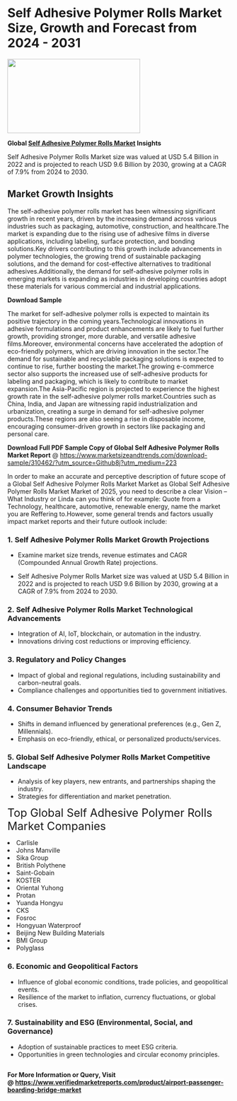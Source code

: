 <H1>Self Adhesive Polymer Rolls Market Size, Growth and Forecast from 2024 - 2031</H1><img class="aligncenter size-medium wp-image-584254" src="https://thirdeyenews.in/wp-content/uploads/2024/09/Global-Market-Research-300x168.jpeg" alt="" width="300" height="168" /><p><strong>Global&nbsp;<a href="https://www.marketsizeandtrends.com/download-sample/310462/?utm_source=Github8j?utm_medium=223">Self Adhesive Polymer Rolls Market</a> Insights</strong></p><p>Self Adhesive Polymer Rolls Market size was valued at USD 5.4 Billion in 2022 and is projected to reach USD 9.6 Billion by 2030, growing at a CAGR of 7.9% from 2024 to 2030.</p><p><h2>Market Growth Insights</h2> The self-adhesive polymer rolls market has been witnessing significant growth in recent years, driven by the increasing demand across various industries such as packaging, automotive, construction, and healthcare.The market is expanding due to the rising use of adhesive films in diverse applications, including labeling, surface protection, and bonding solutions.Key drivers contributing to this growth include advancements in polymer technologies, the growing trend of sustainable packaging solutions, and the demand for cost-effective alternatives to traditional adhesives.Additionally, the demand for self-adhesive polymer rolls in emerging markets is expanding as industries in developing countries adopt these materials for various commercial and industrial applications.<p><strong>Download Sample</strong></p> The market for self-adhesive polymer rolls is expected to maintain its positive trajectory in the coming years.Technological innovations in adhesive formulations and product enhancements are likely to fuel further growth, providing stronger, more durable, and versatile adhesive films.Moreover, environmental concerns have accelerated the adoption of eco-friendly polymers, which are driving innovation in the sector.The demand for sustainable and recyclable packaging solutions is expected to continue to rise, further boosting the market.The growing e-commerce sector also supports the increased use of self-adhesive products for labeling and packaging, which is likely to contribute to market expansion.The Asia-Pacific region is projected to experience the highest growth rate in the self-adhesive polymer rolls market.Countries such as China, India, and Japan are witnessing rapid industrialization and urbanization, creating a surge in demand for self-adhesive polymer products.These regions are also seeing a rise in disposable income, encouraging consumer-driven growth in sectors like packaging and personal care.<p><span class=""><strong>Download Full PDF Sample Copy of Global Self Adhesive Polymer Rolls Market Report</strong> @ <a href="https://www.marketsizeandtrends.com/download-sample/310462/?utm_source=Github8j?utm_medium=223" target="_blank">https://www.marketsizeandtrends.com/download-sample/310462/?utm_source=Github8j?utm_medium=223</a></span></p><p>In order to make an accurate and perceptive description of future scope of a Global&nbsp;Self Adhesive Polymer Rolls Market Market as Global&nbsp;Self Adhesive Polymer Rolls Market Market of 2025, you need to describe a clear Vision &ndash; What Industry or Linda can you think of for example: Quote from a Technology, healthcare, automotive, renewable energy, name the market you are Reffering to.However, some general trends and factors usually impact market reports and their future outlook include:</p><h3>1.&nbsp;<strong>Self Adhesive Polymer Rolls Market Growth Projections</strong></h3><ul><li>Examine market size trends, revenue estimates and CAGR (Compounded Annual Growth Rate) projections.</li><li><p>Self Adhesive Polymer Rolls Market size was valued at USD 5.4 Billion in 2022 and is projected to reach USD 9.6 Billion by 2030, growing at a CAGR of 7.9% from 2024 to 2030.</p></li></ul><h3>2.&nbsp;<strong>Self Adhesive Polymer Rolls Market Technological Advancements</strong></h3><ul><li>Integration of AI, IoT, blockchain, or automation in the industry.</li><li>Innovations driving cost reductions or improving efficiency.</li></ul><h3>3.&nbsp;<strong>Regulatory and Policy Changes</strong></h3><ul><li>Impact of global and regional regulations, including sustainability and carbon-neutral goals.</li><li>Compliance challenges and opportunities tied to government initiatives.</li></ul><h3>4.&nbsp;<strong>Consumer Behavior Trends</strong></h3><ul><li>Shifts in demand influenced by generational preferences (e.g., Gen Z, Millennials).</li><li>Emphasis on eco-friendly, ethical, or personalized products/services.</li></ul><h3>5.&nbsp;<strong>Global Self Adhesive Polymer Rolls Market Competitive Landscape</strong></h3><ul><li>Analysis of key players, new entrants, and partnerships shaping the industry.</li><li>Strategies for differentiation and market penetration.</li></ul><p data-pm-slice="1 1 []"><span style="color: inherit; font-family: inherit; font-size: 25px;">Top Global Self Adhesive Polymer Rolls Market Companies</span></p><div class="" data-test-id=""><p><li>Carlisle</li><li> Johns Manville</li><li> Sika Group</li><li> British Polythene</li><li> Saint-Gobain</li><li> KOSTER</li><li> Oriental Yuhong</li><li> Protan</li><li> Yuanda Hongyu</li><li> CKS</li><li> Fosroc</li><li> Hongyuan Waterproof</li><li> Beijing New Building Materials</li><li> BMI Group</li><li> Polyglass</li></p></div><h3>6.&nbsp;<strong>Economic and Geopolitical Factors</strong></h3><ul><li>Influence of global economic conditions, trade policies, and geopolitical events.</li><li>Resilience of the market to inflation, currency fluctuations, or global crises.</li></ul><h3>7.&nbsp;<strong>Sustainability and ESG (Environmental, Social, and Governance)</strong></h3><ul><li>Adoption of sustainable practices to meet ESG criteria.</li><li>Opportunities in green technologies and circular economy principles.</li></ul><h2><strong style="font-size: 14px;">For More Information or Query, Visit @&nbsp;</strong><a style="background-color: #ffffff; font-size: 14px;" href="https://www.marketsizeandtrends.com/report/self-adhesive-polymer-rolls-market/" target="_blank">https://www.verifiedmarketreports.com/product/airport-passenger-boarding-bridge-market</a></h2>